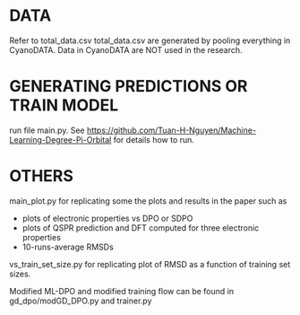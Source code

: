 # DATA

Refer to total\_data.csv
total\_data.csv are generated by pooling everything in CyanoDATA. 
Data in CyanoDATA are NOT used in the research. 

# GENERATING PREDICTIONS OR TRAIN MODEL

run file main.py. See https://github.com/Tuan-H-Nguyen/Machine-Learning-Degree-Pi-Orbital for details how to run.

# OTHERS

main\_plot.py for replicating some the plots and results in the paper such as 
- plots of electronic properties vs DPO or SDPO
- plots of QSPR prediction and DFT computed for three electronic properties
- 10-runs-average RMSDs

vs\_train\_set\_size.py for replicating plot of RMSD as a function of training set sizes.

Modified ML-DPO and modified training flow can be found in gd\_dpo/modGD\_DPO.py and trainer.py 
